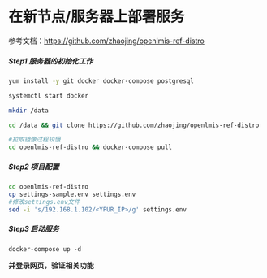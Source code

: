 # 在新节点/服务器上部署服务


参考文档：https://github.com/zhaojing/openlmis-ref-distro

##### Step1 服务器的初始化工作
```bash
yum install -y git docker docker-compose postgresql

systemctl start docker

mkdir /data

cd /data && git clone https://github.com/zhaojing/openlmis-ref-distro

#拉取镜像过程较慢
cd openlmis-ref-distro && docker-compose pull
```

##### Step2 项目配置

```bash
cd openlmis-ref-distro
cp settings-sample.env settings.env
#修改settings.env文件
sed -i 's/192.168.1.102/<YPUR_IP>/g' settings.env
```

##### Step3 启动服务
`docker-compose up -d`

**并登录网页，验证相关功能**





